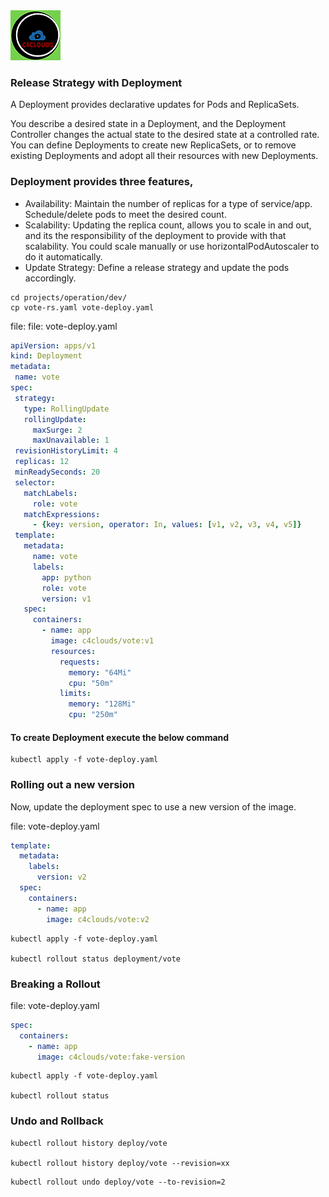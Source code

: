 <img src="../images/c4logo.png">

### Release Strategy with Deployment
A Deployment provides declarative updates for Pods and ReplicaSets.

You describe a desired state in a Deployment, and the Deployment Controller changes the actual state to the desired state at a controlled rate. You can define Deployments to create new ReplicaSets, or to remove existing Deployments and adopt all their resources with new Deployments.

### Deployment provides three features,

  * Availability: Maintain the number of replicas for a type of service/app. Schedule/delete pods to meet the desired count.
  * Scalability: Updating the replica count, allows you to scale in and out, and its the responsibility of the deployment to 
    provide with that scalability. You could scale manually or use horizontalPodAutoscaler to do it automatically.
  * Update Strategy: Define a release strategy and update the pods accordingly.
  
 ```
 cd projects/operation/dev/
 cp vote-rs.yaml vote-deploy.yaml
 ```
 file: file: vote-deploy.yaml
 
 ```yaml
apiVersion: apps/v1
kind: Deployment
metadata:
  name: vote
spec:
  strategy:
    type: RollingUpdate
    rollingUpdate:
      maxSurge: 2
      maxUnavailable: 1
  revisionHistoryLimit: 4
  replicas: 12
  minReadySeconds: 20
  selector:
    matchLabels:
      role: vote
    matchExpressions:
      - {key: version, operator: In, values: [v1, v2, v3, v4, v5]}
  template:
    metadata:
      name: vote
      labels:
        app: python
        role: vote
        version: v1
    spec:
      containers:
        - name: app
          image: c4clouds/vote:v1
          resources:
            requests:
              memory: "64Mi"
              cpu: "50m"
            limits:
              memory: "128Mi"
              cpu: "250m"
```

#### To create Deployment execute the below command
```
kubectl apply -f vote-deploy.yaml
```

### Rolling out a new version
Now, update the deployment spec to use a new version of the image.

file: vote-deploy.yaml
```yaml
template:
  metadata:
    labels:
      version: v2   
  spec:
    containers:
      - name: app
        image: c4clouds/vote:v2
```

```
kubectl apply -f vote-deploy.yaml

kubectl rollout status deployment/vote
```

### Breaking a Rollout
file: vote-deploy.yaml

```yaml
spec:
  containers:
    - name: app
      image: c4clouds/vote:fake-version
```

```
kubectl apply -f vote-deploy.yaml

kubectl rollout status
```

### Undo and Rollback
```
kubectl rollout history deploy/vote

kubectl rollout history deploy/vote --revision=xx
```

```
kubectl rollout undo deploy/vote --to-revision=2
```
